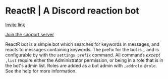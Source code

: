 # ReactR | A Discord reaction bot
[Invite link](https://discordapp.com/oauth2/authorize?client_id=470486453634203671&scope=bot&permissions=19520)

[Join the support server](https://discord.gg/qQEKYez)

ReactR bot is a simple bot which searches for keywords in messages, and reacts to messages containing keywords. The prefix for the bot is `,` and is configurable by with the `settings prefix` command. All commands *except* `,list` require either the Administrator permission, or being in a role that is in the bot's admin list. Roles are added as a bot admin with `,addrole @role`. See the help for more information.
